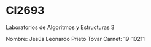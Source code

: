 # CI2693
Laboratorios de Algoritmos y Estructuras 3

Nombre: Jesús Leonardo Prieto Tovar
Carnet: 19-10211